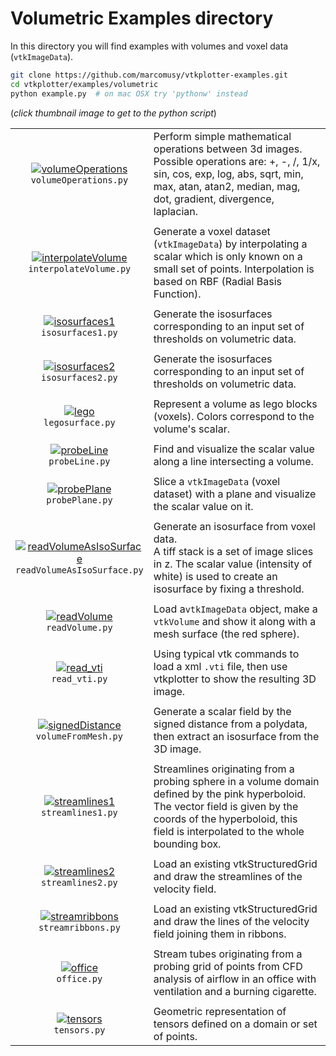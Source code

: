 # Volumetric Examples directory
In this directory you will find examples with volumes and voxel data (`vtkImageData`).
```bash
git clone https://github.com/marcomusy/vtkplotter-examples.git
cd vtkplotter/examples/volumetric
python example.py  # on mac OSX try 'pythonw' instead
```
(_click thumbnail image to get to the python script_)

|                                                                                                                                                                                                                                                                       |      |
|:---------------------------------------------------------------------------------------------------------------------------------------------------------------------------------------------------------------------------------------------------------------------:|:-----|
| [![volumeOperations](https://user-images.githubusercontent.com/32848391/50739032-6b2a7c80-11da-11e9-82fb-495c803ea9bf.jpg)](https://github.com/marcomusy/vtkplotter-examples/blob/master/vtkplotter_examples/volumetric/volumeOperations.py)<br/> `volumeOperations.py`                      |  Perform simple mathematical operations between 3d images.<br>Possible operations are: +, -, /, 1/x, sin, cos, exp, log, abs,  sqrt, min, max, atan, atan2, median, mag, dot, gradient, divergence, laplacian.|
|                                                                                                                                                                                                                                                                       |      |
| [![interpolateVolume](https://user-images.githubusercontent.com/32848391/50739033-6b2a7c80-11da-11e9-86fd-6026b22737df.jpg)](https://github.com/marcomusy/vtkplotter-examples/blob/master/vtkplotter_examples/volumetric/interpolateVolume.py)<br/> `interpolateVolume.py`                | Generate a voxel dataset (`vtkImageData`) by interpolating a scalar which is only known on a small set of points. Interpolation is based on RBF (Radial Basis Function).|
|                                                                                                                                                                                                                                                                       |      |
| [![isosurfaces1](https://user-images.githubusercontent.com/32848391/52141625-975ce000-2656-11e9-91fc-291e072fc4c1.png)](https://github.com/marcomusy/vtkplotter-examples/blob/master/vtkplotter_examples/volumetric/isosurfaces1.py)<br/> `isosurfaces1.py`                               | Generate the isosurfaces corresponding to an input set of thresholds on volumetric data.|
|                                                                                                                                                                                                                                                                       |      |
| [![isosurfaces2](https://user-images.githubusercontent.com/32848391/51558920-ec436e00-1e80-11e9-9d96-aa9b7c72d58b.png)](https://github.com/marcomusy/vtkplotter-examples/blob/master/vtkplotter_examples/volumetric/isosurfaces2.py)<br/> `isosurfaces2.py`                               | Generate the isosurfaces corresponding to an input set of thresholds on volumetric data.|
|                                                                                                                                                                                                                                                                       |      |
| [![lego](https://user-images.githubusercontent.com/32848391/56820682-da40e500-684c-11e9-8ea3-91cbcba24b3a.png)](https://github.com/marcomusy/vtkplotter-examples/blob/master/vtkplotter_examples/volumetric/legosurface.py)<br/> `legosurface.py`                                         | Represent a volume as lego blocks (voxels). Colors correspond to the volume's scalar. |
|                                                                                                                                                                                                                                                                       |      |
| [![probeLine](https://user-images.githubusercontent.com/32848391/48198460-3aa0a080-e359-11e8-982d-23fadf4de66f.jpg)](https://github.com/marcomusy/vtkplotter-examples/blob/master/vtkplotter_examples/volumetric/probeLine.py)<br/> `probeLine.py`                                        | Find and visualize the scalar value along a line intersecting a volume. |
|                                                                                                                                                                                                                                                                       |      |
| [![probePlane](https://user-images.githubusercontent.com/32848391/48198461-3aa0a080-e359-11e8-8c29-18f287f105e6.jpg)](https://github.com/marcomusy/vtkplotter-examples/blob/master/vtkplotter_examples/volumetric/probePlane.py)<br/> `probePlane.py`                                     | Slice a `vtkImageData` (voxel dataset) with a plane and visualize the scalar value on it.|
|                                                                                                                                                                                                                                                                       |      |
| [![readVolumeAsIsoSurface](https://user-images.githubusercontent.com/32848391/50739035-6b2a7c80-11da-11e9-8687-4e4d46ff6df0.jpg)](https://github.com/marcomusy/vtkplotter-examples/blob/master/vtkplotter_examples/volumetric/readVolumeAsIsoSurface.py)<br/> `readVolumeAsIsoSurface.py` | Generate an isosurface from voxel data.<br>A tiff stack is a set of image slices in z. The scalar value (intensity of white) is used to create an isosurface by fixing a threshold. |
|                                                                                                                                                                                                                                                                       |      |
| [![readVolume](https://user-images.githubusercontent.com/32848391/50739034-6b2a7c80-11da-11e9-9c86-1b25b1b77f42.jpg)](https://github.com/marcomusy/vtkplotter-examples/blob/master/vtkplotter_examples/volumetric/readVolume.py)<br/> `readVolume.py`                                     | Load a`vtkImageData` object, make a `vtkVolume` and show it along with a mesh surface (the red sphere). |
|                                                                                                                                                                                                                                                                       |      |
| [![read_vti](https://user-images.githubusercontent.com/32848391/50739036-6bc31300-11da-11e9-89b3-04a75187f812.jpg)](https://github.com/marcomusy/vtkplotter-examples/blob/master/vtkplotter_examples/volumetric/read_vti.py)<br/> `read_vti.py`                                           | Using typical vtk commands to load a xml `.vti` file, then use vtkplotter to show the resulting 3D image.|
|                                                                                                                                                                                                                                                                       |      |
| [![signedDistance](https://user-images.githubusercontent.com/32848391/50739037-6bc31300-11da-11e9-82b7-dd4ae11076ae.jpg)](https://github.com/marcomusy/vtkplotter-examples/blob/master/vtkplotter_examples/volumetric/volumeFromMesh.py)<br/> `volumeFromMesh.py`                         | Generate a scalar field by the signed distance from a polydata, then extract an isosurface from the 3D image. |
|                                                                                                                                                                                                                                                                       |      |
| [![streamlines1](https://user-images.githubusercontent.com/32848391/56964002-9145a500-6b5a-11e9-9e3f-da712609d896.png)](https://github.com/marcomusy/vtkplotter-examples/blob/master/vtkplotter_examples/volumetric/streamlines1.py)<br/> `streamlines1.py`                               | Streamlines originating from a probing sphere in a volume domain defined by the pink hyperboloid. The vector field is given by the coords of the hyperboloid, this field is interpolated to the whole bounding box. |
|                                                                                                                                                                                                                                                                       |      |
| [![streamlines2](https://user-images.githubusercontent.com/32848391/56964001-9145a500-6b5a-11e9-935b-1b2425bd7dd2.png)](https://github.com/marcomusy/vtkplotter-examples/blob/master/vtkplotter_examples/volumetric/streamlines2.py)<br/> `streamlines2.py`                               | Load an existing vtkStructuredGrid and draw the streamlines of the velocity field. |
|                                                                                                                                                                                                                                                                       |      |
| [![streamribbons](https://user-images.githubusercontent.com/32848391/56963999-9145a500-6b5a-11e9-9461-0037c471faab.png)](https://github.com/marcomusy/vtkplotter-examples/blob/master/vtkplotter_examples/volumetric/streamribbons.py)<br/> `streamribbons.py`                            | Load an existing vtkStructuredGrid and draw the lines of the velocity field joining them in ribbons. |
|                                                                                                                                                                                                                                                                       |      |
| [![office](https://user-images.githubusercontent.com/32848391/56964003-9145a500-6b5a-11e9-9d9e-9736d90e1900.png)](https://github.com/marcomusy/vtkplotter-examples/blob/master/vtkplotter_examples/volumetric/office.py)<br/> `office.py`                                                 | Stream tubes originating from a probing grid of points from CFD analysis of airflow in an office with ventilation and a burning cigarette. |
|                                                                                                                                                                                                                                                                       |      |
| [![tensors](https://user-images.githubusercontent.com/32848391/59944747-e2d92480-9465-11e9-8012-1fc34a2e30c6.png)](https://github.com/marcomusy/vtkplotter-examples/blob/master/vtkplotter_examples/volumetric/tensors.py)<br/> `tensors.py`                                              | Geometric representation of tensors defined on a domain or set of points. |

